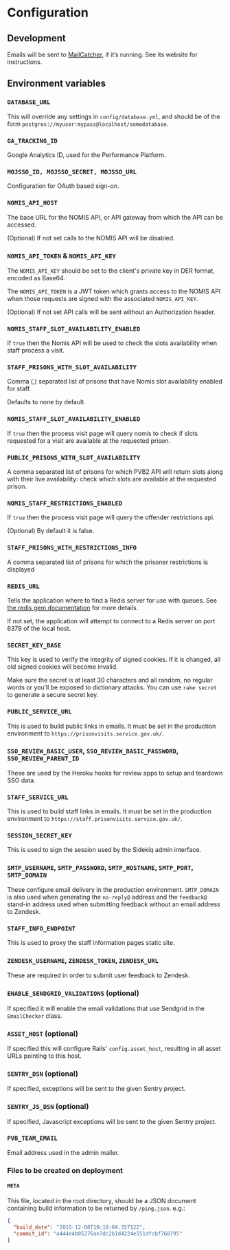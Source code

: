 # Configuration

## Development

Emails will be sent to [MailCatcher](http://mailcatcher.me/), if it’s running.
See its website for instructions.

## Environment variables

### `DATABASE_URL`

This will override any settings in `config/database.yml`, and should be of the
form `postgres://myuser:mypass@localhost/somedatabase`.

### `GA_TRACKING_ID`

Google Analytics ID, used for the Performance Platform.

### `MOJSSO_ID, MOJSSO_SECRET, MOJSSO_URL`

Configuration for OAuth based sign-on.

### `NOMIS_API_HOST`

The base URL for the NOMIS API, or API gateway from which the API can be accessed.

(Optional) If not set calls to the NOMIS API will be disabled.

### `NOMIS_API_TOKEN` & `NOMIS_API_KEY`

The `NOMIS_API_KEY` should be set to the client's private key in DER format, encoded as Base64.

The `NOMIS_API_TOKEN` is a JWT token which grants access to the NOMIS API when those requests are signed with the associated `NOMIS_API_KEY`.

(Optional) If not set API calls will be sent without an Authorization header.

### `NOMIS_STAFF_SLOT_AVAILABILITY_ENABLED`

If `true` then the Nomis API will be used to check the slots availability when
staff process a visit.

### `STAFF_PRISONS_WITH_SLOT_AVAILABILITY`

Comma (,) separated list of prisons that have Nomis slot availability enabled
for staff.

Defaults to none by default.

### `NOMIS_STAFF_SLOT_AVAILABILITY_ENABLED`

If `true` then the process visit page will query nomis to check if slots requested
for a visit are available at the requested prison.


### `PUBLIC_PRISONS_WITH_SLOT_AVAILABILITY`

A comma separated list of prisons for which PVB2 API will return slots along with their live availability: check which slots
are available at the requested prison.


### `NOMIS_STAFF_RESTRICTIONS_ENABLED`

If `true` then the process visit page will query the offender restrictions api.

(Optional) By default it is false.

### `STAFF_PRISONS_WITH_RESTRICTIONS_INFO`

A comma separated list of prisons for which the prisoner restrictions is displayed


### `REDIS_URL`

Tells the application where to find a Redis server for use with queues. See
[the redis gem documentation](https://github.com/redis/redis-rb) for more
details.

If not set, the application will attempt to connect to a Redis server on port
6379 of the local host.

### `SECRET_KEY_BASE`

This key is used to verify the integrity of signed cookies. If it is changed,
all old signed cookies will become invalid.

Make sure the secret is at least 30 characters and all random, no regular words
or you’ll be exposed to dictionary attacks. You can use `rake secret` to
generate a secure secret key.

### `PUBLIC_SERVICE_URL`

This is used to build public links in emails. It must be set in the production
environment to `https://prisonvisits.service.gov.uk/`.

### `SSO_REVIEW_BASIC_USER`, `SSO_REVIEW_BASIC_PASSWORD`, `SSO_REVIEW_PARENT_ID`

These are used by the Heroku hooks for review apps to setup and teardown SSO
data.

### `STAFF_SERVICE_URL`

This is used to build staff links in emails. It must be set in the production
environment to `https://staff.prisonvisits.service.gov.uk/`.

### `SESSION_SECRET_KEY`

This is used to sign the session used by the Sidekiq admin interface.

### `SMTP_USERNAME`, `SMTP_PASSWORD`, `SMTP_HOSTNAME`, `SMTP_PORT`, `SMTP_DOMAIN`

These configure email delivery in the production environment. `SMTP_DOMAIN` is
also used when generating the `no-reply@` address and the `feedback@` stand-in
address used when submitting feedback without an email address to Zendesk.

### `STAFF_INFO_ENDPOINT`

This is used to proxy the staff information pages static site.

### `ZENDESK_USERNAME`, `ZENDESK_TOKEN`, `ZENDESK_URL`

These are required in order to submit user feedback to Zendesk.

### `ENABLE_SENDGRID_VALIDATIONS` (optional)

If specified it will enable the email validations that use Sendgrid in the `EmailChecker` class.

### `ASSET_HOST` (optional)

If specified this will configure Rails' `config.asset_host`, resulting in all asset URLs pointing to this host.

### `SENTRY_DSN` (optional)

If specified, exceptions will be sent to the given Sentry project.

### `SENTRY_JS_DSN` (optional)

If specified, Javascript exceptions will be sent to the given Sentry project.

### `PVB_TEAM_EMAIL`

Email address used in the admin mailer.

### Files to be created on deployment

#### `META`

This file, located in the root directory, should be a JSON document containing
build information to be returned by `/ping.json`. e.g.:

```json
{
  "build_date": "2015-12-08T10:18:04.357122",
  "commit_id": "a444e4b05276ae7dc2b1d4224e551dfcbf768795"
}
```
